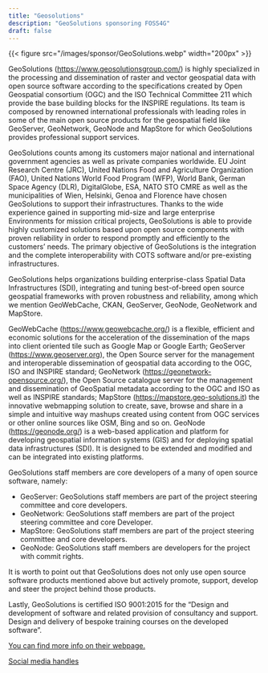 ```yaml
---
title: "Geosolutions"
description: "GeoSolutions sponsoring FOSS4G"
draft: false
---
```


{{< figure src="/images/sponsor/GeoSolutions.webp" width="200px" >}}

GeoSolutions (https://www.geosolutionsgroup.com/) is highly specialized in the processing and dissemination of raster and vector geospatial data with open source software according to the specifications created by Open Geospatial consortium (OGC) and the ISO Technical Committee 211 which provide the base building blocks for the INSPIRE regulations. Its team is composed by renowned international professionals with leading roles in some of the main open source products for the geospatial field like GeoServer, GeoNetwork, GeoNode and MapStore for which GeoSolutions provides professional support services.

GeoSolutions counts among its customers major national and international government agencies as well as private companies worldwide. EU Joint Research Centre (JRC), United Nations Food and Agriculture Organization (FAO), United Nations World Food Program (WFP), World Bank, German Space Agency (DLR), DigitalGlobe, ESA, NATO STO CMRE as well as the municipalities of Wien, Helsinki, Genoa and Florence have chosen GeoSolutions to support their infrastructures. Thanks to the wide experience gained in supporting mid-size and large enterprise Environments for mission critical projects, GeoSolutions is able to provide highly customized solutions based upon open source components with proven reliability in order to respond promptly and efficiently to the customers’ needs. The primary objective of GeoSolutions is the integration and the complete interoperability with COTS software and/or pre-existing infrastructures.

GeoSolutions helps organizations building enterprise-class Spatial Data Infrastructures (SDI), integrating and tuning best-of-breed open source geospatial frameworks with proven robustness and reliability, among which we mention GeoWebCache, CKAN, GeoServer, GeoNode, GeoNetwork and MapStore.

GeoWebCache (https://www.geowebcache.org/) is a flexible, efficient and economic solutions for the acceleration of the dissemination of the maps into client oriented tile such as Google Map or Google Earth; GeoServer (https://www.geoserver.org), the Open Source server for the management and interoperable dissemination of geospatial data according to the OGC, ISO and INSPIRE standard; GeoNetwork (https://geonetwork-opensource.org/), the Open Source catalogue server for the management and dissemination of GeoSpatial metadata according to the OGC and ISO as well as INSPIRE standards; MapStore (https://mapstore.geo-solutions.it) the innovative webmapping solution to create, save, browse and share in a simple and intuitive way mashups created using content from OGC services or other online sources like OSM, Bing and so on. GeoNode (https://geonode.org/) is a web-based application and platform for developing geospatial information systems (GIS) and for deploying spatial data infrastructures (SDI). It is designed to be extended and modified and can be integrated into existing platforms.

GeoSolutions staff members are core developers of a many of open source software, namely:
 * GeoServer: GeoSolutions staff members are part of the project steering committee and core developers.
 * GeoNetwork: GeoSolutions staff members are part of the project steering committee and core Developer.
 * MapStore: GeoSolutions staff members are part of the project steering committee and core developers.
 * GeoNode: GeoSolutions staff members are developers for the project with commit rights.

It is worth to point out that GeoSolutions does not only use open source software products mentioned
above but actively promote, support, develop and steer the project behind those products.

Lastly, GeoSolutions is certified ISO 9001:2015 for the “Design and development of software and related provision of consultancy and support. Design and delivery of bespoke training courses on the developed software”.

[You can find more info on their webpage.](https://www.geosolutionsgroup.com/)

[Social media handles](https://twitter.com/geosolutions_it)
